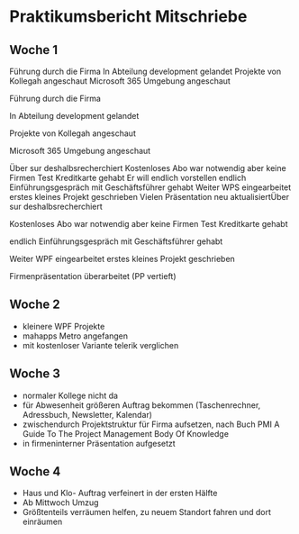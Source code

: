 # Praktikumsbericht Mitschriebe

## Woche 1



Führung durch die Firma In Abteilung development gelandet Projekte von Kollegah angeschaut Microsoft 365 Umgebung angeschaut 

Führung durch die Firma



In Abteilung development gelandet

Projekte von Kollegah angeschaut

Microsoft 365 Umgebung angeschaut

Über sur deshalbsrecherchiert Kostenloses Abo war notwendig aber keine Firmen Test Kreditkarte gehabt Er will endlich vorstellen endlich Einführungsgespräch mit Geschäftsführer gehabt Weiter WPS eingearbeitet erstes kleines Projekt geschrieben Vielen Präsentation neu aktualisiertÜber sur deshalbsrecherchiert

Kostenloses Abo war notwendig aber keine Firmen Test Kreditkarte gehabt

endlich Einführungsgespräch mit Geschäftsführer gehabt

Weiter WPF eingearbeitet erstes kleines Projekt geschrieben

Firmenpräsentation überarbeitet (PP vertieft)

## Woche 2

- kleinere WPF Projekte
- mahapps Metro angefangen
- mit kostenloser Variante telerik verglichen

## Woche 3

- normaler Kollege nicht da
- für Abwesenheit größeren Auftrag bekommen (Taschenrechner, Adressbuch, Newsletter, Kalendar)
- zwischendurch Projektstruktur für Firma aufsetzen, nach Buch PMI A Guide To The Project Management Body Of Knowledge
- in firmeninterner Präsentation aufgesetzt

## Woche 4

- Haus und Klo- Auftrag verfeinert in der ersten Hälfte
- Ab Mittwoch Umzug
- Größtenteils verräumen helfen, zu neuem Standort fahren und dort einräumen